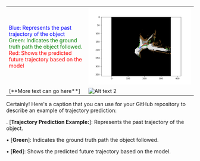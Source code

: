 <table>
  <tr>
    <td>
      <span style="color: Blue;">Blue: Represents the past trajectory of the object <br>
      <span style="color: green;">Green: Indicates the ground truth path the object followed.<br>
      <span style="color: red;">Red: Shows the predicted future trajectory based on the model
    </td>
    <td><img src="/Images/video_vehicle_107.png" alt="Alt text 1" width="700"/></td>
  </tr>
  <tr>
    <td>[**More text can go here**]</td>
    <td><img src="/Images/Demo.gif" alt="Alt text 2" width="700"/></td>
  </tr>
</table>


Certainly! Here's a caption that you can use for your GitHub repository to describe an example of trajectory prediction:

.  [**Trajectory Prediction Example:**]: Represents the past trajectory of the object.

•  [**Green**]: Indicates the ground truth path the object followed.

•  [**Red**]: Shows the predicted future trajectory based on the model.
